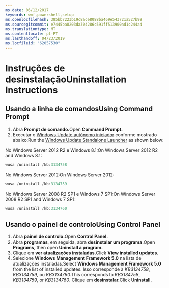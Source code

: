 ```yaml
---
ms.date: 06/12/2017
keywords: wmf,powershell,setup
ms.openlocfilehash: 385bb7223b19c8ace8088ba469e543721a527b99
ms.sourcegitcommit: e7445ba8203da304286c591ff513900ad1c244a4
ms.translationtype: MT
ms.contentlocale: pt-PT
ms.lasthandoff: 04/23/2019
ms.locfileid: "62057530"
---
```

# <a name="uninstallation-instructions"></a><span data-ttu-id="5ff2b-102">Instruções de desinstalação</span><span class="sxs-lookup"><span data-stu-id="5ff2b-102">Uninstallation Instructions</span></span>

## <a name="using-command-prompt"></a><span data-ttu-id="5ff2b-103">Usando a linha de comandos</span><span class="sxs-lookup"><span data-stu-id="5ff2b-103">Using Command Prompt</span></span>
1.  <span data-ttu-id="5ff2b-104">Abra **Prompt de comando.**</span><span class="sxs-lookup"><span data-stu-id="5ff2b-104">Open **Command Prompt.**</span></span>
2.  <span data-ttu-id="5ff2b-105">Executar o [Windows Update autónomo iniciador](https://support.microsoft.com/en-us/kb/934307) conforme mostrado abaixo:</span><span class="sxs-lookup"><span data-stu-id="5ff2b-105">Run the [Windows Update Standalone Launcher](https://support.microsoft.com/en-us/kb/934307) as shown below:</span></span>

<span data-ttu-id="5ff2b-106">No Windows Server 2012 R2 e Windows 8.1:</span><span class="sxs-lookup"><span data-stu-id="5ff2b-106">On Windows Server 2012 R2 and Windows 8.1:</span></span>
```powershell
wusa /uninstall /kb:3134758
```
<span data-ttu-id="5ff2b-107">No Windows Server 2012:</span><span class="sxs-lookup"><span data-stu-id="5ff2b-107">On Windows Server 2012:</span></span>
```powershell
wusa /uninstall /kb:3134759
```
<span data-ttu-id="5ff2b-108">No Windows Server 2008 R2 SP1 e Windows 7 SP1:</span><span class="sxs-lookup"><span data-stu-id="5ff2b-108">On Windows Server 2008 R2 SP1 and Windows 7 SP1:</span></span>
```powershell
wusa /uninstall /kb:3134760
```

## <a name="using-control-panel"></a><span data-ttu-id="5ff2b-109">Usando o painel de controlo</span><span class="sxs-lookup"><span data-stu-id="5ff2b-109">Using Control Panel</span></span>
1.  <span data-ttu-id="5ff2b-110">Abra **painel de controlo.**</span><span class="sxs-lookup"><span data-stu-id="5ff2b-110">Open **Control Panel.**</span></span>
2.  <span data-ttu-id="5ff2b-111">Abra **programas**, em seguida, abra **desinstalar um programa.**</span><span class="sxs-lookup"><span data-stu-id="5ff2b-111">Open **Programs**, then open **Uninstall a program.**</span></span>
3.  <span data-ttu-id="5ff2b-112">Clique em **ver atualizações instaladas.**</span><span class="sxs-lookup"><span data-stu-id="5ff2b-112">Click **View installed updates.**</span></span>
4.  <span data-ttu-id="5ff2b-113">Selecione **Windows Management Framework 5.0** na lista de atualizações instaladas.</span><span class="sxs-lookup"><span data-stu-id="5ff2b-113">Select **Windows Management Framework 5.0** from the list of installed updates.</span></span> <span data-ttu-id="5ff2b-114">Isso corresponde à *KB3134758*, *KB3134759*, ou *KB3134760*.</span><span class="sxs-lookup"><span data-stu-id="5ff2b-114">This corresponds to *KB3134758*, *KB3134759*, or *KB3134760*.</span></span> <span data-ttu-id="5ff2b-115">Clique em **desinstalar.**</span><span class="sxs-lookup"><span data-stu-id="5ff2b-115">Click **Uninstall.**</span></span>
